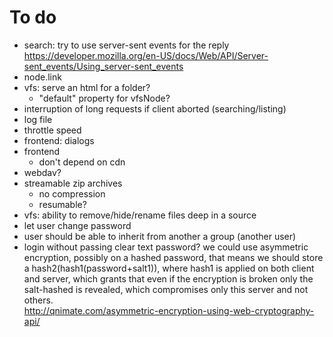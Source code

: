 # To do
- search: try to use server-sent events for the reply
  https://developer.mozilla.org/en-US/docs/Web/API/Server-sent_events/Using_server-sent_events
- node.link
- vfs: serve an html for a folder?
  - "default" property for vfsNode?
- interruption of long requests if client aborted (searching/listing)
- log file
- throttle speed
- frontend: dialogs
- frontend
  - don't depend on cdn
- webdav?
- streamable zip archives
  - no compression
  - resumable?
- vfs: ability to remove/hide/rename files deep in a source
- let user change password
- user should be able to inherit from another a group (another user)
- login without passing clear text password?
  we could use asymmetric encryption, possibly on a hashed password, that means
  we should store a hash2(hash1(password+salt1)), where hash1 is applied on both client
  and server, which grants that even if the encryption is broken only the salt-hashed
  is revealed, which compromises only this server and not others.   
  http://qnimate.com/asymmetric-encryption-using-web-cryptography-api/
